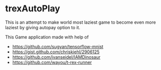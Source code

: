 # trexAutoPlay

This is an attempt to make world most laziest game to become even more laziest by giving autopay option to it. 

This Game application made with help of 
  - https://github.com/sugyan/tensorflow-mnist
  - https://gist.github.com/chriskiehl/2906125
  - https://github.com/ivanseidel/IAMDinosaur
  - https://github.com/wayou/t-rex-runner
